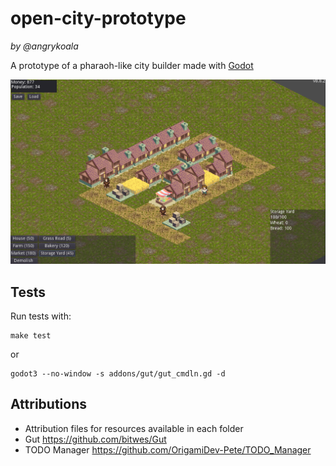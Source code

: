 # open-city-prototype
_by @angrykoala_    

A prototype of a pharaoh-like city builder made with [Godot](https://godotengine.org/)

![Screenshot](./screenshot.png)

## Tests

Run tests with:
```
make test
```
or
```
godot3 --no-window -s addons/gut/gut_cmdln.gd -d
```


## Attributions
* Attribution files for resources available in each folder
* Gut <https://github.com/bitwes/Gut>
* TODO Manager <https://github.com/OrigamiDev-Pete/TODO_Manager>
